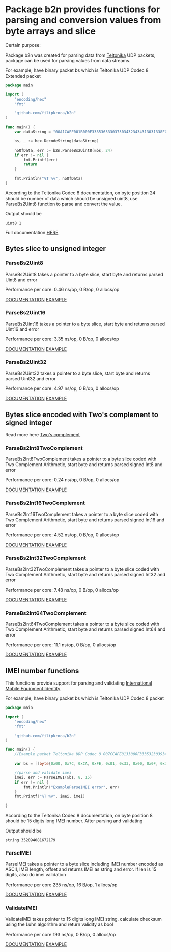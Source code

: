 # Package b2n provides functions for parsing and conversion values from byte arrays and slice

Certain purpose:

Package b2n was created for parsing data from [Teltonika](https://wiki.teltonika.lt/view/Codec#Codec_8_Extended) UDP packets, package can be used for parsing values from data streams.

For example, have binary packet bs which is Teltonika UDP Codec 8 Extended packet

```go
package main

import (
    "encoding/hex"
    "fmt"

    "github.com/filipkroca/b2n"
)

func main() {
    var dataString = "00A1CAFE001B000F3335363330373034323434313031338E010000013FEBDD19C8000F0E9FF0209A718000690000120000001E09010002000300040016014703F0001504C8000C0900910A00440B004D130044431555440000B5000BB60005422E9B180000CD0386CE000107C700000000F10000601A460000013C4800000BB84900000BB84A00000BB84C00000000024E0000000000000000CF000000000000000001"

    bs, _ := hex.DecodeString(dataString)

    noOfData, err := b2n.ParseBs2Uint8(&bs, 24)
    if err != nil {
        fmt.Printf(err)
        return
    }

    fmt.Println("%T %v", noOfData)
}
```

According to the Teltonika Codec 8 documentation, on byte position 24 should be number of data which should be unsigned uint8, use ParseBs2Uint8 function to parse and convert the value.

Output should be

```text
uint8 1
```

Full documentation [HERE](https://godoc.org/github.com/filipkroca/b2n#example-ValidateIMEI)

## Bytes slice to unsigned integer

### ParseBs2Uint8  

ParseBs2Uint8 takes a pointer to a byte slice, start byte and returns parsed Uint8 and error

Performance per core:   0.46 ns/op, 0 B/op, 0 allocs/op

[DOCUMENTATION](https://godoc.org/github.com/filipkroca/b2n#ParseBs2Uint8)
[EXAMPLE](https://godoc.org/github.com/filipkroca/b2n#example-ParseBs2Uint8)

### ParseBs2Uint16  

ParseBs2Uint16 takes a pointer to a byte slice, start byte and returns parsed Uint16 and error

Performance per core:   3.35 ns/op, 0 B/op, 0 allocs/op

[DOCUMENTATION](https://godoc.org/github.com/filipkroca/b2n#ParseBs2Uint16)
[EXAMPLE](https://godoc.org/github.com/filipkroca/b2n#example-ParseBs2Uint16)

### ParseBs2Uint32  

ParseBs2Uint32 takes a pointer to a byte slice, start byte and returns parsed Uint32 and error

Performance per core:   4.97 ns/op, 0 B/op, 0 allocs/op

[DOCUMENTATION](https://godoc.org/github.com/filipkroca/b2n#ParseBs2Uint32)
[EXAMPLE](https://godoc.org/github.com/filipkroca/b2n#example-ParseBs2Uint32)

## Bytes slice encoded with Two's complement to signed integer  

Read more here [Two's complement](https://en.wikipedia.org/wiki/Two%27s_complement)  

### ParseBs2Int8TwoComplement  

ParseBs2Int8TwoComplement takes a pointer to a byte slice coded with Two Complement Arithmetic, start byte and returns parsed signed Int8 and error

Performance per core:   0.24 ns/op, 0 B/op, 0 allocs/op

[DOCUMENTATION](https://godoc.org/github.com/filipkroca/b2n#ParseBs2Int8TwoComplement)
[EXAMPLE](https://godoc.org/github.com/filipkroca/b2n#example-ParseBs2Int8TwoComplement)

### ParseBs2Int16TwoComplement  

ParseBs2Int16TwoComplement takes a pointer to a byte slice coded with Two Complement Arithmetic, start byte and returns parsed signed Int16 and error

Performance per core:   4.52 ns/op, 0 B/op, 0 allocs/op

[DOCUMENTATION](https://godoc.org/github.com/filipkroca/b2n#ParseBs2Int16TwoComplement)
[EXAMPLE](https://godoc.org/github.com/filipkroca/b2n#example-ParseBs2Int16TwoComplement)

### ParseBs2Int32TwoComplement  

ParseBs2Int32TwoComplement takes a pointer to a byte slice coded with Two Complement Arithmetic, start byte and returns parsed signed Int32 and error

Performance per core:   7.48 ns/op, 0 B/op, 0 allocs/op

[DOCUMENTATION](https://godoc.org/github.com/filipkroca/b2n#ParseBs2Int32TwoComplement)
[EXAMPLE](https://godoc.org/github.com/filipkroca/b2n#example-ParseBs2Int32TwoComplement)  

### ParseBs2Int64TwoComplement  

ParseBs2Int64TwoComplement takes a pointer to a byte slice coded with Two Complement Arithmetic, start byte and returns parsed signed Int64 and error

Performance per core:   11.1 ns/op, 0 B/op, 0 allocs/op

[DOCUMENTATION](https://godoc.org/github.com/filipkroca/b2n#ParseBs2Int64TwoComplement)
[EXAMPLE](https://godoc.org/github.com/filipkroca/b2n#example-ParseBs2Int64TwoComplement)  

## IMEI number functions

This functions provide support for parsing and validating [International Mobile Equipment Identity](https://en.wikipedia.org/wiki/International_Mobile_Equipment_Identity)

For example, have binary packet bs which is Teltonika UDP Codec 8 packet

```go
package main

import (
    "encoding/hex"
    "fmt"

    "github.com/filipkroca/b2n"
)

func main() {
    //Example packet Teltonika UDP Codec 8 007CCAFE0133000F33353230393430383136373231373908020000016C32B488A0000A7A367C1D30018700000000000000F1070301001500EF000342318BCD42DCCE606401F1000059D9000000016C32B48C88000A7A367C1D3001870000000000000015070301001501EF0003423195CD42DCCE606401F1000059D90002, IMEI is located starting byte 8

    var bs = []byte{0x00, 0x7C, 0xCA, 0xFE, 0x01, 0x33, 0x00, 0x0F, 0x33, 0x35, 0x32, 0x30, 0x39, 0x34, 0x30, 0x38, 0x31, 0x36, 0x37, 0x32, 0x31, 0x37, 0x39, 0x08}

    //parse and validate imei
    imei, err := ParseIMEI(&bs, 8, 15)
    if err != nil {
        fmt.Println("ExampleParseIMEI error", err)
    }
    fmt.Printf("%T %v", imei, imei)

}
```

According to the Teltonika Codec 8 documentation, on byte position 8 should be 15 digits long IMEI number. After parsing and validating

Output should be

```text
string 352094081672179
```

### ParseIMEI

ParseIMEI takes a pointer to a byte slice including IMEI number encoded as ASCII, IMEI length, offset and returns IMEI as string and error. If len is 15 digits, also do imei validation

Performance per core 235 ns/op, 16 B/op, 1 allocs/op

[DOCUMENTATION](https://godoc.org/github.com/filipkroca/b2n#ParseIMEI)
[EXAMPLE](https://godoc.org/github.com/filipkroca/b2n#example-ParseIMEI)

### ValidateIMEI

ValidateIMEI takes pointer to 15 digits long IMEI string, calculate checksum using the Luhn algorithm and return validity as bool

Performance per core 193 ns/op, 0 B/op, 0 allocs/op

[DOCUMENTATION](https://godoc.org/github.com/filipkroca/b2n#ValidateIMEI)
[EXAMPLE](https://godoc.org/github.com/filipkroca/b2n#example-ValidateIMEI)
